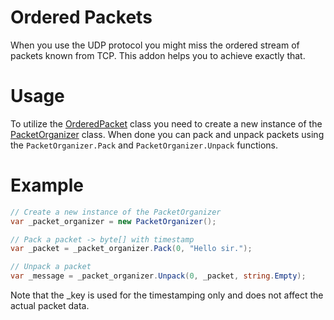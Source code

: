 # Ordered Packets
When you use the UDP protocol you might miss the ordered stream of packets known from TCP. This addon helps you to achieve exactly that.

# Usage
To utilize the [OrderedPacket](./OrderedPacket.cs) class you need to create a new instance of the [PacketOrganizer](./PacketOrganizer.cs) class.
When done you can pack and unpack packets using the `PacketOrganizer.Pack` and `PacketOrganizer.Unpack` functions.

# Example
```csharp
// Create a new instance of the PacketOrganizer
var _packet_organizer = new PacketOrganizer();

// Pack a packet -> byte[] with timestamp
var _packet = _packet_organizer.Pack(0, "Hello sir.");

// Unpack a packet 
var _message = _packet_organizer.Unpack(0, _packet, string.Empty);
```

Note that the _key is used for the timestamping only and does not affect the actual packet data.
